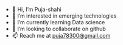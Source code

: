 - 👋 Hi, I’m Puja-shahi
- 👀 I’m interested in emerging technologies
- 🌱 I’m currently learning Data science
- 💞️ I’m looking to collaborate on github
- 📫 Reach me at puja78300@gmail.com

<!---
Puja-shahi/Puja-shahi is a ✨ special ✨ repository because its `README.md` (this file) appears on your GitHub profile.
You can click the Preview link to take a look at your changes.
--->
